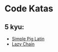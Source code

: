 # Code Katas

## 5 kyu:

- [Simple Pig Latin](./simple-pig-latin/README.md)
- [Lazy Chain](./lazy-chain/README.md)
